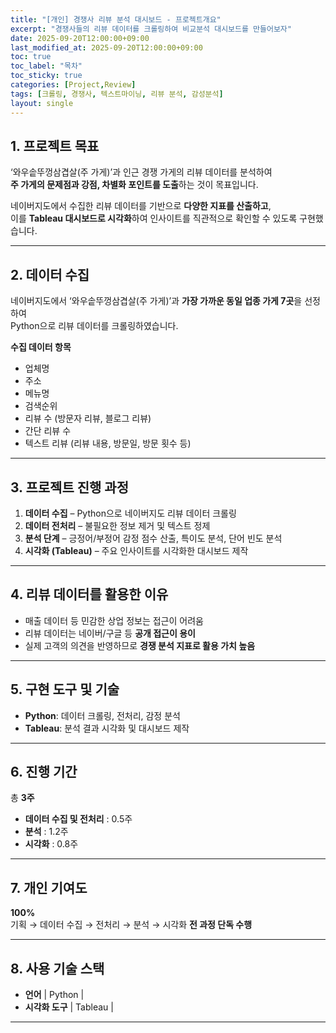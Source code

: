 ```yaml
---
title: "[개인] 경쟁사 리뷰 분석 대시보드 - 프로젝트개요"
excerpt: "경쟁사들의 리뷰 데이터를 크롤링하여 비교분석 대시보드를 만들어보자"
date: 2025-09-20T12:00:00+09:00
last_modified_at: 2025-09-20T12:00:00+09:00
toc: true
toc_label: "목차"
toc_sticky: true
categories: [Project,Review]
tags: [크롤링, 경쟁사, 텍스트마이닝, 리뷰 분석, 감성분석]
layout: single
---
```

## 1. 프로젝트 목표
‘와우솥뚜껑삼겹살(주 가게)’과 인근 경쟁 가게의 리뷰 데이터를 분석하여  
**주 가게의 문제점과 강점, 차별화 포인트를 도출**하는 것이 목표입니다.  

네이버지도에서 수집한 리뷰 데이터를 기반으로 **다양한 지표를 산출하고**,  
이를 **Tableau 대시보드로 시각화**하여 인사이트를 직관적으로 확인할 수 있도록 구현했습니다.

---

## 2. 데이터 수집
네이버지도에서 ‘와우솥뚜껑삼겹살(주 가게)’과 **가장 가까운 동일 업종 가게 7곳**을 선정하여  
Python으로 리뷰 데이터를 크롤링하였습니다.

**수집 데이터 항목**
- 업체명  
- 주소  
- 메뉴명  
- 검색순위  
- 리뷰 수 (방문자 리뷰, 블로그 리뷰)  
- 간단 리뷰 수  
- 텍스트 리뷰 (리뷰 내용, 방문일, 방문 횟수 등)

---

## 3. 프로젝트 진행 과정
1. **데이터 수집** – Python으로 네이버지도 리뷰 데이터 크롤링  
2. **데이터 전처리** – 불필요한 정보 제거 및 텍스트 정제  
3. **분석 단계** – 긍정어/부정어 감정 점수 산출, 특이도 분석, 단어 빈도 분석  
4. **시각화 (Tableau)** – 주요 인사이트를 시각화한 대시보드 제작  

---

## 4. 리뷰 데이터를 활용한 이유
- 매출 데이터 등 민감한 상업 정보는 접근이 어려움  
- 리뷰 데이터는 네이버/구글 등 **공개 접근이 용이**  
- 실제 고객의 의견을 반영하므로 **경쟁 분석 지표로 활용 가치 높음**

---

## 5. 구현 도구 및 기술
- **Python**: 데이터 크롤링, 전처리, 감정 분석  
- **Tableau**: 분석 결과 시각화 및 대시보드 제작  

---

## 6. 진행 기간
총 **3주**

- **데이터 수집 및 전처리** : 0.5주 
- **분석** : 1.2주
- **시각화** : 0.8주

---

## 7. 개인 기여도
**100%**  
기획 → 데이터 수집 → 전처리 → 분석 → 시각화 **전 과정 단독 수행**

---

## 8. 사용 기술 스택
- **언어** | Python |
- **시각화 도구** | Tableau |

---
